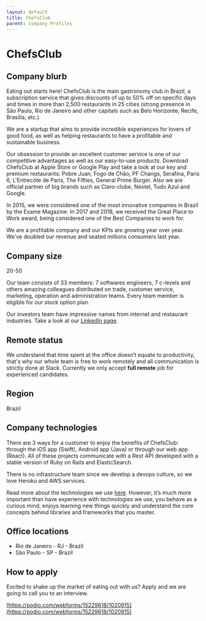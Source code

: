 ```yaml
---
layout: default
title: ChefsClub 
parent: Company Profiles
---
```


# ChefsClub 

## Company blurb

Eating out starts here! ChefsClub is the main gastronomy club in Brazil, a subscription service that gives discounts of up to 50% off on specific days and times in more than 2,500 restaurants in 25 cities (strong presence in São Paulo, Rio de Janeiro and other capitals such as Belo Horizonte, Recife, Brasília, etc.)

We are a startup that aims to provide incredible experiences for lovers of good food, as well as helping restaurants to have a profitable and sustainable business.

Our obsession to provide an excellent customer service is one of our competitive advantages as well as our easy-to-use products. Download ChefsClub at Apple Store or Google Play and take a look at our key and premium restaurants: Pobre Juan, Fogo de Chão, PF Changs, Serafina, Paris 6, L'Entrecôte de Paris, The Fifties, General Prime Burger. Also we are official partner of big brands such as Claro-clube, Nextel, Tudo Azul and Google.

In 2015, we were considered one of the most innovative companies in Brazil by the Exame Magazine. In 2017 and 2018, we received the Great Place to Work award, being considered one of the Best Companies to work for.

We are a profitable company and our KPIs are growing year over year. We\'ve doubled our revenue and seated millions consumers last year.


## Company size

20-50

Our team consists of 33 members: 7 softwares engineers, 7 c-levels and others amazing colleagues distributed on trade, customer service, marketing, operation and administration teams. Every team member is eligible for our stock option plan.

Our investors team have impressive names from internet and restaurant industries. Take a look at our [LinkedIn page](https://www.linkedin.com/company/chefsclub/people).


## Remote status

We understand that time spent at the office doesn’t equate to productivity, that's why our whole team is free to work remotely and all communication is strictly done at Slack. Currently we only accept **full remote** job for experienced candidates.

## Region

Brazil

## Company technologies

There are 3 ways for a customer to enjoy the benefits of ChefsClub: through the iOS app (Swift), Android app (Java) or through our web app (React). All of these projects communicate with a Rest API developed with a stable version of Ruby on Rails and ElasticSearch.

There is no infrastructure team since we develop a devops culture, so we love Heroku and AWS services.

Read more about the technologies we use [here](https://stackshare.io/felipetio2/chefsclub). However, it’s much more important than have experience with technologies we use, you behave as a curious mind, enjoys learning new things quickly and understand the core concepts behind libraries and frameworks that you master.

## Office locations

- Rio de Janeiro - RJ - Brazil
- São Paulo - SP - Brazil

## How to apply

Excited to shake up the market of eating out with us? Apply and we are going to call you to an interview.

[https://podio.com/webforms/15229618/1020915](https://podio.com/webforms/15229618/1020915)

